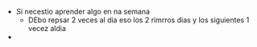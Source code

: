 - Si necestio aprender algo en na semana
	- DEbo repsar 2 veces al dia eso los 2 rimrros dias y los siguientes 1 vecez aldia
-